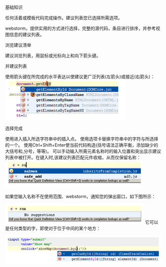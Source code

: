 基础知识

任何活着或模板代码完成操作。建议列表您已选择所需选项。

webstorm，提供实用的方式进行选择，完整的源代码，条目进行排序，并参考视图信息的建议列表。

浏览建议清单

建议浏览列表，用鼠标或光标向上和向下箭头键。

并建议列表

使用箭头键在所完成的水平表达以使建议更广泛列表(左箭头)或接近(右箭头)：
![](image/screenshot_1475142489147.png)


选择完成

使用进入插入所选字符串中的插入点。
使用选项卡替换字符串中的字符与所选择的一个。
使用Ctrl+Shift+Enter使当前代码构造(括号语法正确平衡，添加缺少的大括号和,分号，等等)。
可以手动输入所需元素名称时的输入位置和突出显示建议列表中被打开。在键入时,该建议列表匹配元件收缩，从而仅保留名称：
![](image/screenshot_1475142505327.png)

如果您输入名称不在使用范围、webstorm，通知您的弹出窗口，如下图所示：


![](image/screenshot_1475142527949.png)
它可以是任何类型的字，即使对于位于中间的某个地方：

![](image/screenshot_1475142557710.png)
